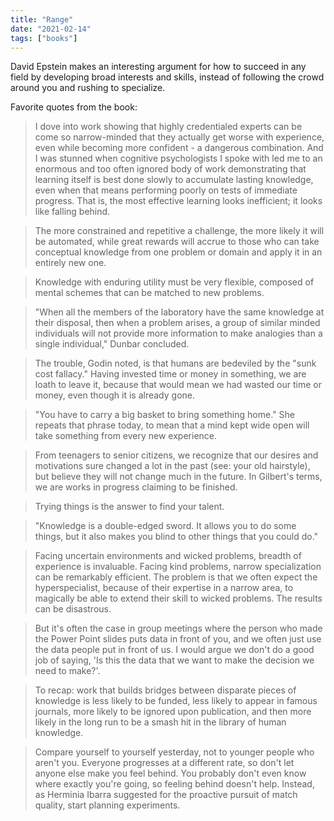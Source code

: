 ```yaml
---
title: "Range"
date: "2021-02-14"
tags: ["books"]
---
```


David Epstein makes an interesting argument for how to succeed in any field by developing broad interests and skills, instead of following the crowd around you and rushing to specialize.

Favorite quotes from the book:

> I dove into work showing that highly credentialed experts can be come so narrow-minded that they actually get worse with experience, even while becoming more confident - a dangerous combination. And I was stunned when cognitive psychologists I spoke with led me to an enormous and too often ignored body of work demonstrating that learning itself is best done slowly to accumulate lasting knowledge, even when that means performing poorly on tests of immediate progress. That is, the most effective learning looks inefficient; it looks like falling behind.

> The more constrained and repetitive a challenge, the more likely it will be automated, while great rewards will accrue to those who can take conceptual knowledge from one problem or domain and apply it in an entirely new one.

> Knowledge with enduring utility must be very flexible, composed of mental schemes that can be matched to new problems.

> "When all the members of the laboratory have the same knowledge at their disposal, then when a problem arises, a group of similar minded individuals will not provide more information to make analogies than a single individual," Dunbar concluded.

> The trouble, Godin noted, is that humans are bedeviled by the "sunk cost fallacy." Having invested time or money in something, we are loath to leave it, because that would mean we had wasted our time or money, even though it is already gone.

> "You have to carry a big basket to bring something home." She repeats that phrase today, to mean that a mind kept wide open will take something from every new experience.

> From teenagers to senior citizens, we recognize that our desires and motivations sure changed a lot in the past (see: your old hairstyle), but believe they will not change much in the future. In Gilbert's terms, we are works in progress claiming to be finished.

> Trying things is the answer to find your talent.

> "Knowledge is a double-edged sword. It allows you to do some things, but it also makes you blind to other things that you could do."

> Facing uncertain environments and wicked problems, breadth of experience is invaluable. Facing kind problems, narrow specialization can be remarkably efficient. The problem is that we often expect the hyperspecialist, because of their expertise in a narrow area, to magically be able to extend their skill to wicked problems. The results can be disastrous.

> But it's often the case in group meetings where the person who made the Power Point slides puts data in front of you, and we often just use the data people put in front of us. I would argue we don't do a good job of saying, 'Is this the data that we want to make the decision we need to make?'.

> To recap: work that builds bridges between disparate pieces of knowledge is less likely to be funded, less likely to appear in famous journals, more likely to be ignored upon publication, and then more likely in the long run to be a smash hit in the library of human knowledge.

> Compare yourself to yourself yesterday, not to younger people who aren't you. Everyone progresses at a different rate, so don't let anyone else make you feel behind. You probably don't even know where exactly you're going, so feeling behind doesn't help. Instead, as Herminia Ibarra suggested for the proactive pursuit of match quality, start planning experiments.
